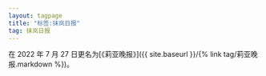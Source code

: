 ```yaml
---
layout: tagpage
title: "标签:抹岚日报"
tag: 抹岚日报
---
```


在 2022 年 7 月 27 日更名为[《莉亚晚报》]({{ site.baseurl }}/{% link tag/莉亚晚报.markdown %})。

